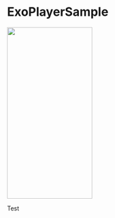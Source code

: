 # ExoPlayerSample

<img src="https://github.com/AlexGolovach/ExoPlayerSample/blob/master/screenshots/App-image.gif" width="200" height="400" />

Test
